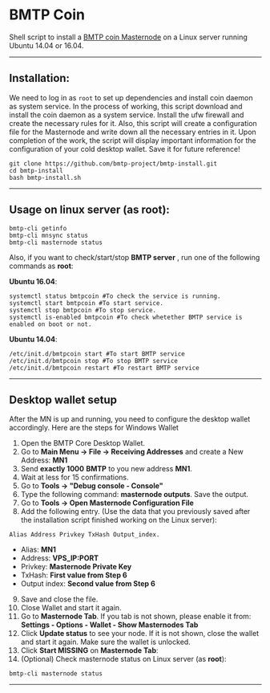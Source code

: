 # BMTP Coin
Shell script to install a [BMTP coin Masternode](http://bmtpcoin.info/) on a Linux server running Ubuntu 14.04 or 16.04.

***
## Installation:
We need to log in as `root` to set up dependencies and install coin daemon as system service.
In the process of working, this script download and install the coin daemon as a system service. Install the ufw firewall and create the necessary rules for it.
Also, this script will create a configuration file for the Masternode and write down all the necessary entries in it.
Upon completion of the work, the script will display important information for the configuration of your cold desktop wallet. Save it for future reference!

```
git clone https://github.com/bmtp-project/bmtp-install.git
cd bmtp-install
bash bmtp-install.sh
```


***

## Usage on linux server (as **root**):
```
bmtp-cli getinfo
bmtp-cli mnsync status
bmtp-cli masternode status
```
Also, if you want to check/start/stop **BMTP server** , run one of the following commands as **root**:

**Ubuntu 16.04**:
```
systemctl status bmtpcoin #To check the service is running.
systemctl start bmtpcoin #To start service.
systemctl stop bmtpcoin #To stop service.
systemctl is-enabled bmtpcoin #To check whetether BMTP service is enabled on boot or not.
```
**Ubuntu 14.04**:  
```
/etc/init.d/bmtpcoin start #To start BMTP service
/etc/init.d/bmtpcoin stop #To stop BMTP service
/etc/init.d/bmtpcoin restart #To restart BMTP service
```
***

## Desktop wallet setup

After the MN is up and running, you need to configure the desktop wallet accordingly. Here are the steps for Windows Wallet
1. Open the BMTP Core Desktop Wallet.
2. Go to **Main Menu -> File -> Receiving Addresses** and create a New Address: **MN1**
3. Send **exactly 1000** **BMTP** to you new address **MN1**.
4. Wait at less for 15 confirmations.
5. Go to **Tools -> "Debug console - Console"**
6. Type the following command: **masternode outputs**. Save the output. 
7. Go to  **Tools -> Open Masternode Configuration File**
8. Add the following entry. (Use the data that you previously saved after the installation script finished working on the Linux server):
```
Alias Address Privkey TxHash Output_index. 
```
* Alias: **MN1**
* Address: **VPS_IP:PORT**
* Privkey: **Masternode Private Key**
* TxHash: **First value from Step 6**
* Output index:  **Second value from Step 6**
9. Save and close the file.
10. Close Wallet and start it again.
11. Go to **Masternode Tab**. If you tab is not shown, please enable it from: **Settings - Options - Wallet - Show Masternodes Tab**
12. Click **Update status** to see your node. If it is not shown, close the wallet and start it again. Make sure the wallet is unlocked.
13. Click **Start MISSING** on **Masternode Tab**:
14. (Optional) Check masternode status on Linux server (as **root**):
```
bmtp-cli masternode status
```
***


